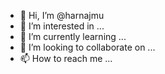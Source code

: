 - 👋 Hi, I’m @harnajmu
- 👀 I’m interested in ...
- 🌱 I’m currently learning ...
- 💞️ I’m looking to collaborate on ...
- 📫 How to reach me ...

<!---
harnajmu/harnajmu is a ✨ special ✨ repository because its `README.md` (this file) appears on your GitHub profile.
You can click the Preview link to take a look at your changes.
--->

